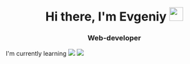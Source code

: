 <h1 align="center">Hi there, I'm Evgeniy
<img src="https://github.com/blackcater/blackcater/raw/main/images/Hi.gif" height="32"/></h1>
<h3 align="center">Web-developer</h3>
<p>I'm currently learning 
  <img src = "https://img.shields.io/badge/python-3670A0?style=for-the-badge&logo=python&logoColor=ffdd54" />
  <img src = "https://img.shields.io/badge/php-%23777BB4.svg?style=for-the-badge&logo=php&logoColor=white" />
</p>
